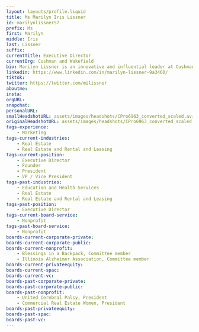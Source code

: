 ```yaml
---
layout: layouts/profile.liquid
title: Ms Marilyn Iris Lissner
id: marilynlissner57
prefix: Ms
first: Marilyn
middle: Iris
last: Lissner
suffix: 
currentTitle: Executive Director
currentOrg: Cushman and Wakefield
bio: Marilyn Lissner is an innovative and influential leader at Cushman & Wakefield (C&W). She has established herself as a pillar of the real estate community with over 40 years of experience, of which the last 36 years have been with C&W. As the lead real estate account manager for several corporations and non-profits with portfolios of more than ten million square feet, her advice and expertise combined with the wealth of C&W’s corporate talent and resources has resulted in consulting, lease and sales transactions with a value of over $6 billion. Her success is due to her analytic and consultative approach leading to creative solutions acceptable to all parties.<br /><br />Her track-record of success has garnered an extensive client list including some of the world's most recognized brands including Ceridian, QBE Insurance, Korn Ferry, Konica Minolta, The Heico Companies, LLC., Medacta USA, New York Life, Novartis, Blessings in a Backpack, Field Foundation, Pernod Ricard, Sanyo, Unilever, Transguard Insurance, US Bank Honeywell, Novartis, Sanyo and the YWCA. She has earned theirrespect by consistently delivering results, putting her clients first, and exceeding their expectations. In addition to her consulting experience, she has disposed of significant properties on behalf of companies such as Sanyo, Novartis, Honeywell and Rockwell.<br /><br />She has contributed significantly to the growth and prestige of women in the commercial real estate industry. As one of the founding members of Commercial Real Estate Executive Women’s (CREW) Chicago Chapter, an active member of the Chicago Network and the International Women’s Forum, Marilyn has continuously worked to break down barriers and empower women.<br /><br />At Cushman and Wakefield, she has served on the Executive Advisory Leadership Council which reviews and sets corporate policy for the firm. She also served on the Chicago Executive Committee and Strategic Development Committee which advised the local manager on several issues, including market trends, procedures and policy.<br /><br />PROFESSIONAL AFFILIATIONS<br /><br />CREW (Chicago Real Estate Executive Women, Founder and President)<br /><br />Demonstrated leadership initiative as one of the founders of the first real estate women’s network organization in 1987 dedicated to the support, education and career advancement of women in the commercial real estate industry. She was one of the original board members and Two Term President.<br /><br />NN CREW (National Network)<br /><br />She was instrumental in the formation of the CREW National Network which currently has over 12,000 women.<br /><br />COLBA Chicago Office Leasing Broker’s Association<br /><br />COLBA is a non-for-profit association comprised of more than 150 Chicago area real estate brokers and salespersons who are the top executives in their industry dedicated to fostering cooperation among firms and individual brokers to better serve the public. The organization provides an open forum for the exchange of information and continued education relating to real estate activities among the members of COLBA.<br /><br />THE CHICAGO NETWORK<br /><br />Chicago’s most distinguished professional women’s network of over 500 executive women. She has served on numerous committees including WIFL (Women in the Forefront luncheon), Engagement Committee and Future Leaders (career mentoring program for girls).<br /><br />THE EXECUTIVE CLUB OF CHICAGO<br /><br />She is a member of a leading business and industry organization, where she was involved in its mentor program to develop future leaders.<br /><br />INTERNATIONAL WOMEN’S FORUM is a Global Women’s organization with over 7,000 senior women leaders. She was a Chicago Board Member for seven years and serves on several committees including Membership, Engagement and Signature Event.<br /><br />COMMUNITY SERVICE (Currently Active or has Supported)<br /><br />BLESSINGS IN A BACKPACK ADVISORY COUNCIL<br /><br />The organization feeds 95,000 food deprived children every weekend.<br /><br />CHICAGO UNITED LEADERSHIP COUNCIL MEMBER<br /><br />For 50 years, Chicago United has maintained the dialogue among multiracial senior leadership driving corporate and minority-owned businesses, civic and non-profit leadership in the common goal of creating a stronger social and economic climate for all races.<br /><br />Camp CEO Leadership Program<br /><br />Volunteered for six years in a camp environment leadership development and mentoring experience for teen Girl Scouts. Continues to mentor a Girl Scout from her first camp experience in 2007 who is now a Chaplain at Tufts University Hospital.<br /><br />Special Events<br /><br />Honor Circle Breakfast Committee<br /><br />Keynote Speaker at Gold Award presentation<br /><br />CREW Career Day<br /><br />Volunteer and presenter for three years in a real estate learning and development experience for Girl Scouts.<br /><br />UNITED CEREBRAL PALSY OF GREATER CHICAGO<br /><br />Former Board Member and President of the Women’s Board<br /><br />SPEAKING EXPERIENCE<br /><br />Local newspapers quote her regularly. She has appeared in The Chicago Tribune, Crain’s Chicago Business and numerous trade magazines such as Illinois Real Estate Journal. She has been a speaker at industry seminars, conferences and meetings, discussing national and local office market trends including&#58;<br /><br />Downtown Office Market RealShare Conference Panel<br /><br />Young Entrepreneurs’ Forum<br /><br />East/West Suburban Corridor RealShare Conference Panel<br /><br />Mortgage Bankers Conference Speaker<br /><br />The Appraisal Institute Speaker<br /><br />Naperville Chamber of Commerce Panel<br /><br />CREW Convention Real Estate Market Trends Panel<br /><br />CREW Commercial Real Estate Executive Women Leadership Panel<br /><br />Cushman and Wakefield Achievement Conference Panel<br /><br />Cushman and Wakefield Broker Symposium Moderator<br /><br />Cushman and Wakefield Research Conference Speaker<br /><br />Mt. Assisi Academy Graduating Class Women Leadership Panel<br /><br />CREW “Greening of Leases” Panel<br /><br />IREM (Institute of Real Estate Management) Market Trends Panel<br /><br />PROFESSIONAL AWARDS AND RECOGNITIONS<br /><br />2021 CREW NETWORK Circle of Excellence Award<br /><br />CREW Notable Advisory Board<br /><br />2020 Connect Media 2020 Women in Real Estate Award<br /><br /> Chicago CREW Industry Leadership Award<br /><br />2019 Crain’s Notable Women in Real Estate<br /><br />2018 Chicago United Ambassador Honorable Mention Award<br /><br />2014 Bisnow Power Women of Influence in Commercial Real Estate Award<br /><br />2012 Midwest RE News Hall of Fame Award<br /><br />2011 Illinois Real Estate Journal –Career Achievement Award<br /><br />2009 Cushman & Wakefield Chicago Region Top Producer<br /><br />2008 Illinois Real Estate Journal Nominee – Career Achievement Award<br /><br /> Cushman & Wakefield – Chicago Region Top Producer<br /><br />2007 Cushman & Wakefield – Special Recognition Award<br /><br />2006 Cushman & Wakefield – Chicago Region-No.1 Producer<br /><br />2005 Cushman & Wakefield - Service Excellence Award<br /><br />2004 NAIOP - Suburban Office Transaction of the Year<br /><br />2003 Cushman & Wakefield - Service Excellence Award<br /><br />NAIOP - Build-To-Suit Transaction of the Year Award<br /><br />2001 NAIOP - Industrial Transaction of the Year Award (nominee)<br /><br />2000 NAIOP - Office Transaction of the Year Award (nominee)<br /><br />1999 NAIOP - Office Transaction of the Year Award winner<br /><br />1997 NAIOP - Office Transaction of the Year Award (nominee)<br /><br /> Crain’s Chicago Commercial Real Estate Awards - Office Tenant Representative (nominee)<br /><br />1995 Crain’s Chicago Commercial Real Estate Awards- Office Tenant Representative Award<br /><br />Ms. Lissner’s dedication to her profession is evident through her successful career and long list of awards and achievements. She continues to prove that she is an exceptional leader in the international, national and local commercial real estate industry.
linkedin: https://www.linkedin.com/in/marilyn-lissner-9a3460/
tiktok: 
twitter: https://twitter.com/milissner
aboutme: 
insta: 
orgURL: 
snapchat: 
personalURL: 
smallHeadshotURL: assets/images/headshots/CPro6963_converted_scaled.avif
originalHeadshotURL: assets/images/headshots/CPro6963_converted_scaled.avif
tags-experience: 
    - Marketing
tags-current-industries: 
    - Real Estate
    - Real Estate and Rental and Leasing
tags-current-position: 
    - Executive Director
    - Founder
    - President
    - VP / Vice President
tags-past-industries: 
    - Education and Health Services
    - Real Estate
    - Real Estate and Rental and Leasing
tags-past-position: 
    - Executive Director
tags-current-board-service: 
    - Nonprofit
tags-past-board-service: 
    - Nonprofit
boards-current-corporate-private: 
boards-current-corporate-public: 
boards-current-nonprofit: 
    - Blessings in a Backpack, Committee member
    - Illinois Alzheimer Association, Committee member
boards-current-privateequity: 
boards-current-spac: 
boards-current-vc: 
boards-past-corporate-private: 
boards-past-corporate-public: 
boards-past-nonprofit: 
    - United Cerebral Palsy, President
    - Commercial Real Estate Women, President
boards-past-privateequity: 
boards-past-spac: 
boards-past-vc: 
---
```

